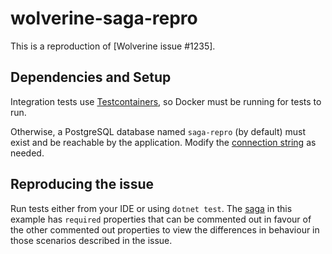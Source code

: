 # wolverine-saga-repro

This is a reproduction of [Wolverine issue #1235].

## Dependencies and Setup

Integration tests use [Testcontainers](https://testcontainers.com/), so Docker
must be running for tests to run.

Otherwise, a PostgreSQL database named `saga-repro` (by default) must exist and
be reachable by the application. Modify the
[connection string](https://github.com/esond/wolverine-saga-repro/blob/44c1d6f0f3c64f41baba0765ebb2fee65d47c99b/src/Api/appsettings.Development.json#L9)
as needed.

## Reproducing the issue

Run tests either from your IDE or using `dotnet test`. The [saga](https://github.com/esond/wolverine-saga-repro/blob/main/src/Api/Order.cs)
in this example has `required` properties that can be commented out in favour
of the other commented out properties to view the differences in behaviour in
those scenarios described in the issue.
